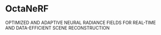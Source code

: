# OctaNeRF
OPTIMIZED AND ADAPTIVE NEURAL RADIANCE FIELDS FOR REAL-TIME AND DATA-EFFICIENT SCENE RECONSTRUCTION
